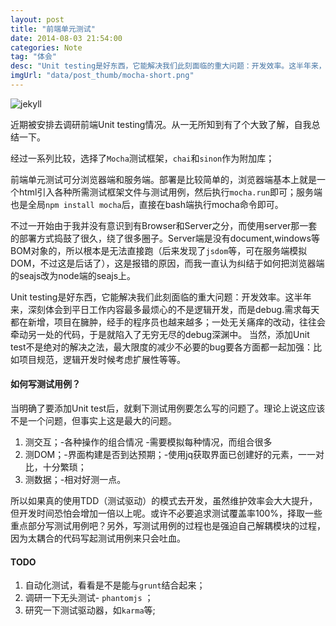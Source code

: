 ```yaml
---
layout: post
title: "前端单元测试"
date: 2014-08-03 21:54:00
categories: Note
tag: "体会"
desc: "Unit testing是好东西，它能解决我们此刻面临的重大问题：开发效率。这半年来，深刻体会到平日工作内容最多最烦心的不是逻辑开发，而是debug.需求每天都在新增，项目在臃肿，经手的程序员也越来越多；一处无关痛痒的改动，往往会牵动另一处的代码，于是就陷入了无穷无尽的debug深渊中。"
imgUrl: "data/post_thumb/mocha-short.png"
---
```


![jekyll]({{site.url}}data/post_thumb/MochaChaiSinon.png)

近期被安排去调研前端Unit testing情况。从一无所知到有了个大致了解，自我总结一下。

经过一系列比较，选择了`Mocha`测试框架，`chai`和`sinon`作为附加库；

前端单元测试可分浏览器端和服务端。部署是比较简单的，浏览器端基本上就是一个html引入各种所需测试框架文件与测试用例，然后执行`mocha.run`即可；服务端也是全局`npm install mocha`后，直接在bash端执行mocha命令即可。

不过一开始由于我并没有意识到有Browser和Server之分，而使用server那一套的部署方式捣鼓了很久，绕了很多圈子。Server端是没有document,windows等BOM对象的，所以根本是无法直接跑（后来发现了`jsdom`等，可在服务端模拟DOM，不过这是后话了），这是报错的原因，而我一直认为纠结于如何把浏览器端的seajs改为node端的seajs上。

Unit testing是好东西，它能解决我们此刻面临的重大问题：开发效率。这半年来，深刻体会到平日工作内容最多最烦心的不是逻辑开发，而是debug.需求每天都在新增，项目在臃肿，经手的程序员也越来越多；一处无关痛痒的改动，往往会牵动另一处的代码，于是就陷入了无穷无尽的debug深渊中。
当然，添加Unit test不是绝对的解决之法，最大限度的减少不必要的bug要各方面都一起加强：比如项目规范，逻辑开发时候考虑扩展性等等。

#### 如何写测试用例？

当明确了要添加Unit test后，就剩下测试用例要怎么写的问题了。理论上说这应该不是一个问题，但事实上这是最大的问题。

1. 测交互；-各种操作的组合情况 -需要模拟每种情况，而组合很多
2. 测DOM；-界面构建是否到达预期；-使用jq获取界面已创建好的元素，一一对比，十分繁琐；
3. 测数据；-相对好测一点。

所以如果真的使用TDD（测试驱动）的模式去开发，虽然维护效率会大大提升，但开发时间恐怕会增加一倍以上呢。或许不必要追求测试覆盖率100%，择取一些重点部分写测试用例吧？另外，写测试用例的过程也是强迫自己解耦模块的过程，因为太耦合的代码写起测试用例来只会吐血。

#### TODO

1. 自动化测试，看看是不是能与`grunt`结合起来；
2. 调研一下无头测试- `phantomjs` ；
3. 研究一下测试驱动器，如`karma`等;

